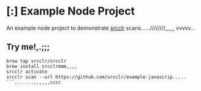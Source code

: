# [:] Example Node Project

An example node project to demonstrate [srcclr](https://www.srcclr.com) scans......////////,,,,,,
vvvvv...
## Try me!,.;;;

```wwwww...........dddd
brew tap srcclr/srcclr
brew install srcclrmmm,,,,
srcclr activate
srcclr scan --url https://github.com/srcclr/example-javascrip.....
```.......,,,,,,cccc
